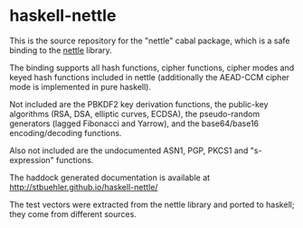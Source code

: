 # haskell-nettle

This is the source repository for the "nettle" cabal package, which is a safe binding to the [nettle](http://www.lysator.liu.se/~nisse/nettle/nettle.html) library.

The binding supports all hash functions, cipher functions, cipher modes and keyed hash functions included in nettle (additionally the AEAD-CCM cipher mode is implemented in pure haskell).

Not included are the PBKDF2 key derivation functions, the public-key algorithms (RSA, DSA, elliptic curves, ECDSA), the pseudo-random generators (lagged Fibonacci and Yarrow), and the base64/base16 encoding/decoding functions.

Also not included are the undocumented ASN1, PGP, PKCS1 and "s-expression" functions.

The haddock generated documentation is available at http://stbuehler.github.io/haskell-nettle/

The test vectors were extracted from the nettle library and ported to haskell; they come from different sources.
